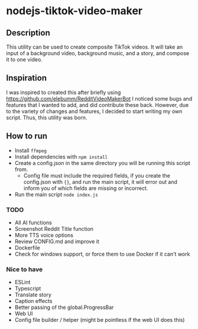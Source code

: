 # nodejs-tiktok-video-maker

## Description
This utility can be used to create composite TikTok videos. It will take an input of a background video, background music, and a story, and compose it to one video.

## Inspiration
I was inspired to created this after briefly using https://github.com/elebumm/RedditVideoMakerBot
I noticed some bugs and features that I wanted to add, and did contribute these back. However, due to the variety of changes and features, I decided to start writing my own script. Thus, this utility was born.

## How to run
 - Install `ffmpeg`
 - Install dependencies with `npm install`
 - Create a config.json in the same directory you will be running this script from.
   - Config file must include the required fields, if you create the config.json with `{}`, and run the main script, it will error out and inform you of which fields are missing or incorrect.
 - Run the main script `node index.js`

### TODO
 - All AI functions
 - Screenshot Reddit Title function
 - More TTS voice options
 - Review CONFIG.md and improve it
 - Dockerfile
 - Check for windows support, or force them to use Docker if it can't work


### Nice to have
 - ESLint
 - Typescript
 - Translate story
 - Caption effects
 - Better passing of the global.ProgressBar
 - Web UI
 - Config file builder / helper (might be pointless if the web UI does this)
